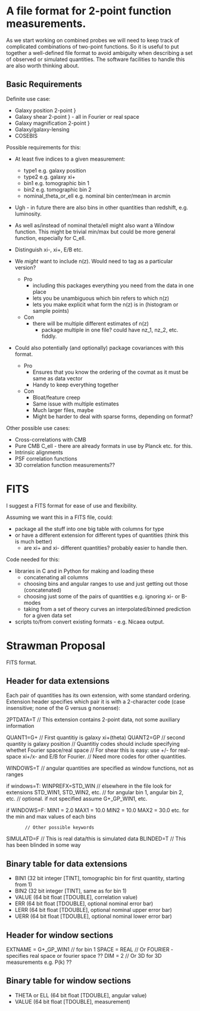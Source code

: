 A file format for 2-point function measurements.
================================================


As we start working on combined probes we will need to keep track of complicated combinations of two-point functions.  So it is useful to put together a well-defined file format to avoid ambiguity when describing a set of observed or simulated quantities.  The software facilities to handle this are also worth thinking about.


Basic Requirements
------------------

Definite use case:
- Galaxy position 2-point        }
- Galaxy shear 2-point           } - all in Fourier or real space
- Galaxy magnification 2-point   }
- Galaxy/galaxy-lensing
- COSEBIS


Possible requirements for this:

- At least five indices to a given measurement:
	- type1 e.g. galaxy position
	- type2 e.g. galaxy xi+
	- bin1 e.g. tomographic bin 1
	- bin2 e.g. tomographic bin 2
	- nominal_theta_or_ell e.g. nominal bin center/mean in arcmin

- Ugh - in future there are also bins in other quantities than redshift, e.g. luminosity.

- As well as/instead of nominal theta/ell might also want a Window function. This might be trivial min/max but could be more general function, especially for C_ell.

- Distinguish xi-, xi+, E/B etc.

- We *might* want to include n(z). Would need to tag as a particular version?
  - Pro
  	- including this packages everything you need from the data in one place
	- lets you be unambiguous which bin refers to which n(z)
	- lets you make explicit what form the n(z) is in (histogram or sample points)
  - Con 
  	- there will be multiple different estimates of n(z)
		- package multiple in one file? could have nz_1, nz_2, etc. fiddly.

- Could also potentially (and optionally) package covariances with this format.
	- Pro
		- Ensures that you know the ordering of the covmat as it must be same as data vector
		- Handy to keep everything together
	- Con
		- Bloat/feature creep
		- Same issue with multiple estimates
		- Much larger files, maybe
		- Might be harder to deal with sparse forms, depending on format?


Other possible use cases:
- Cross-correlations with CMB
- Pure CMB C_ell - there are already formats in use by Planck etc. for this.
- Intrinsic alignments
- PSF correlation functions
- 3D correlation function measurements??

# FITS


I suggest a FITS format for ease of use and flexibility.

Assuming we want this in a FITS file, could:
 - package all the stuff into one big table with columns for type
 - or have a different extension for different types of quantities (think this is much better)
 	- are xi+ and xi- different quantities? probably easier to handle then.

Code needed for this:
 - libraries in C and in Python for making and loading these
 	- concatenating all columns
 	- choosing bins and angular ranges to use and just getting out those (concatenated)
 	- choosing just some of the pairs of quantities e.g. ignoring xi- or B-modes
 	- taking from a set of theory curves an interpolated/binned prediction for a given data set
 - scripts to/from convert existing formats - e.g. Nicaea output.

Strawman Proposal
=================

FITS format.

Header for data extensions
------------------------


Each pair of quantities has its own extension, with some standard ordering. Extension header specifies which pair it is with a 2-character code (case insensitive; none of the G versus g nonsense):

2PTDATA=T  // This extension contains 2-point data, not some auxiliary information


QUANT1=G+   // First quantitiy is galaxy xi+(theta)
QUANT2=GP   // second quantity is galaxy position
			// Quantitiy codes should include specifying whethet Fourier space/real space
			// For shear this is easy: use +/- for real-space xi+/x- and E/B for Fourier.
			// Need more codes for other quantities.

WINDOWS=T   // angular quantities are specified as window functions, not as ranges

if windows=T:
WINPREFX=STD_WIN  // elsewhere in the file look for extensions STD_WIN1, STD_WIN2, etc.
			      // for angular bin 1, angular bin 2, etc. 
				  // optional.  if not specified assume G+_GP_WIN1, etc.

if WINDOWS=F:
MIN1 = 2.0
MAX1 = 10.0
MIN2 = 10.0
MAX2 = 30.0 
etc. for the min and max values of each bins

           // Other possible keywords
SIMULATD=F // This is real data/this is simulated data
BLINDED=T  // This has been blinded in some way



Binary table for data extensions
------------------------------

 - BIN1  (32 bit integer [TINT], tomographic bin for first quantity, starting from 1)
 - BIN2  (32 bit integer [TINT], same as for bin 1)
 - VALUE (64 bit float [TDOUBLE], correlation value)
 - ERR   (64 bit float [TDOUBLE], optional nominal error bar)
 - LERR  (64 bit float [TDOUBLE], optional nominal upper error bar)
 - UERR  (64 bit float [TDOUBLE], optional nominal lower error bar)


Header for window sections
--------------------------
EXTNAME = G+_GP_WIN1   // for bin 1
SPACE = REAL   // Or FOURIER - specifies real space or fourier space ??
DIM = 2  // Or 3D for 3D measurements e.g. P(k) ??

Binary table for window sections
--------------------------
- THETA or ELL (64 bit float [TDOUBLE], angular value)
- VALUE (64 bit float [TDOUBLE], measurement)
